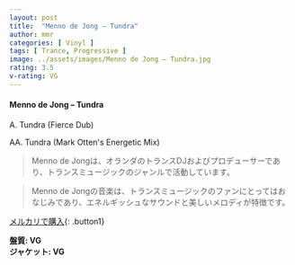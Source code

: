 ```yaml
---
layout: post
title:  "Menno de Jong – Tundra"
author: mmr
categories: [ Vinyl ]
tags: [ Trance, Progressive ]
image: ../assets/images/Menno de Jong – Tundra.jpg
rating: 3.5
v-rating: VG
---
```


#### Menno de Jong – Tundra

A. Tundra (Fierce Dub)

AA. Tundra (Mark Otten's Energetic Mix)

> Menno de Jongは、オランダのトランスDJおよびプロデューサーであり、トランスミュージックのジャンルで活動しています。

> Menno de Jongの音楽は、トランスミュージックのファンにとってはおなじみであり、エネルギッシュなサウンドと美しいメロディが特徴です。

[メルカリで購入](https://jp.mercari.com/item/m64985374151){: .button1}

<div class="mt-4 mb-4 d-flex align-items-center">
<strong class="mr-1">盤質: VG</strong>
</div>
<div class="mt-4 mb-4 d-flex align-items-center">
<strong class="mr-1">ジャケット: VG</strong>
</div>
